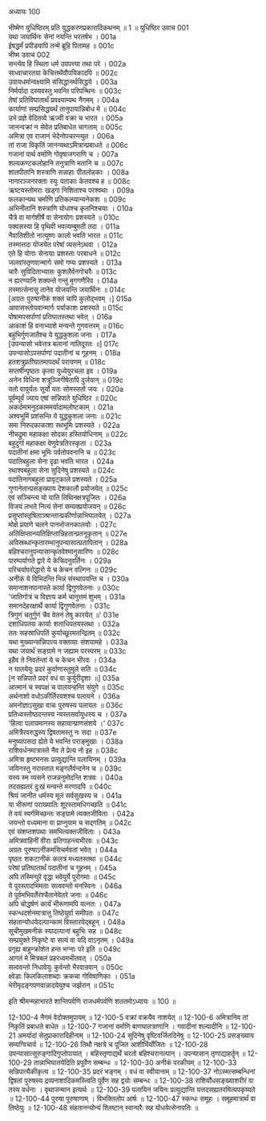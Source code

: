 अध्यायः 100

भीष्मेण युधिष्ठिरम् प्रति युद्धकरणप्रकारादिकथनम् ॥ 1 ॥
युधिष्ठिर उवाच 	001  
यथा जयार्थिनः सेनां नयन्ति भरतर्षभ ।	001a  
ईषद्धर्मं प्रपीड्यापि तन्मे ब्रूहि पितामह ॥	001c  
भीष्म उवाच 	002  
सन्त्येव हि स्थिता धर्म उपपत्त्या तथा परे ।	002a  
साध्वाचारतया केचित्तथैवौपयिकादपि ॥	002c  
उपायधर्मान्वक्ष्यामि संसिद्धानर्थसिद्धये ।	003a  
निर्मर्यादा दस्यवस्तु भवन्ति परिपन्थिनः ॥	003c  
तेषां प्रतिविघातार्थं प्रवक्ष्याम्यथ नैगमम् ।	004a  
कार्याणां सम्प्रसिद्ध्यर्थं तानुपायान्निबोध मे ॥	004c  
उभे प्रज्ञे वेदितव्ये ऋज्वी वक्रा च भारत ।	005a  
जानन्वक्रां न सेवेत प्रतिबाधेत चागताम् ॥	005c  
अमित्रा एव राजानं भेदेनोपचरन्त्युत ।	006a  
तां राजा विकृतिं जानन्यथाऽमित्रान्प्रबाधते ॥	006c  
गजानां पार्थ वर्माणि गोवृषाजगराणि च ।	007a  
शल्यकण्टकलोहानि तनुत्राणि मतानि च ॥	007c  
शातपीतानि शस्त्राणि सन्नाहाः पीतलोहकाः ।	008a  
नानारञ्जनरक्ताः स्युः पताकाः केतवश्च ह ॥	008c  
ऋष्टयस्तोमराः खड्गा निशिताश्च परश्वथाः ।	009a  
फलकान्यथ चर्माणि प्रतिकल्प्यान्यनेकशः ॥	009c  
अभिनीतानि शस्त्राणि योधाश्च कृतनिश्चयाः ।	010a  
चैत्रे वा मार्गशीर्षे वा सेनायोगः प्रशस्यते ॥	010c  
पक्वसस्या हि पृथिवी भवत्यम्बुमती तदा ।	011a  
नैवातिशीतो नात्युष्णः कालो भवति भारत ॥	011c  
तस्मात्तदा योजयेत परेषां व्यसनेऽथवा ।	012a  
एते हि योगाः सेनायाः प्रशस्ताः परबाधने ॥	012c  
जलवांस्तृणवान्मार्गः समो गम्यः प्रशस्यते ।	013a  
चारैः सुविदिताभ्यासः कुशलैर्वनगोचरैः ॥	013c  
न ह्यरण्यानि शक्यन्ते गन्तुं मृगगणैरिव ।	014a  
तस्मात्सेनासु तानेव योजयन्ति जयार्थिनः ॥	014c  
[अग्रतः पुरुषानीकं शक्तं चापि कुलोद्भवम् ।]	015a  
आवासस्तोयवान्मार्गः पर्याकाशः प्रशस्यते ॥	015c  
पोषामपसर्पाणां प्रतिघातस्तथा भवेत् ।	016a  
आकाशं हि वनाभ्याशे मन्यन्ते गुणवत्तरम् ॥	016c  
बहुभिर्गुणजातैश्च ये युद्धकुशला जनाः ।	017a  
[उपन्यासो भवेत्तत्र बलानां नातिदूरतः ॥]	017c  
उपन्यासोऽपसर्पाणां पदातीनां च गूहनम् ।	018a  
हतशत्रुप्रतीघातमापदर्थं परायणम् ॥	018c  
सप्तर्षीन्पृष्ठतः कृत्वा युध्येयुरचला इव ।	019a  
अनेन विधिना शत्रूञ्जिगीषेतापि दुर्जयान् ॥	019c  
यतो वायुर्यतः सूर्यो यतः सोमस्ततो जयः ।	020a  
पूर्वम्पूर्वं ज्याय एषां सन्निपाते युधिष्ठिर ॥	020c  
अकर्दमामनुदकाममर्यादामलोष्टकाम् ।	021a  
अश्वभूमिं प्रशंसन्ति ये युद्धकुशला जनाः ॥	021c  
समा निरुदकाकाशा रथभूमिः प्रशस्यते ।	022a  
नीचद्रुमा महाकक्षा सोदका हस्तियोधिनाम् ॥	022c  
बहुदुर्गा महाकक्षा वेणुवेत्रतिरस्कृता ।	023a  
पदातीनां क्षमा भूमिः पर्वतोपवनानि च ॥	023c  
पदातिबहुला सेना दृढा भवति भारत ।	024a  
रथाश्वबहुला सेना सुदिनेषु प्रशस्यते ॥	024c  
पदातिनागबहुला प्रावृट्काले प्रशस्यते ।	025a  
गुणानेतान्प्रसङ्ख्याय देशकालौ प्रयोजयेत् ॥	025c  
एवं सञ्चिन्त्य यो याति तिथिनक्षत्रपूजितः ।	026a  
विजयं लभते नित्यं सेनां सम्यक्प्रयोजयन् ॥	026c  
प्रसुप्तांस्तृषिताञ्श्रान्तान्प्रकीर्णान्नाभिघातयेत् ।	027a  
मोक्षे प्रयाणे चलने पानभोजनकालयोः ।	027c  
अतिक्षिप्तान्व्यतिक्षिप्तान्निहतान्प्रतनूकृतान् ॥	027e  
अविस्रब्धान्कृतारम्भानुपन्यासात्प्रतापितान् ।	028a  
बहिश्चरानुपन्यासान्कृतवेश्मानुसारिणः ॥	028c  
पारम्पर्यागते द्वारे ये केचिदनुवर्तिनः ।	029a  
परिचर्यापरोद्धारो ये च केचन वल्गिनः ॥	029c  
अनीकं ये विभिदन्ति भिन्नं संस्थापयन्ति च ।	030a  
समानाशनपानास्ते कार्या द्विगुणवेतनाः ॥	030c  
\'जातिगोत्रं च विज्ञाय कर्म चानुत्तमं शुभम् ।	031a  
समानदेहरक्षार्थे कार्या द्विगुणवेतनाः ।	031c  
त्रिगुणं चतुर्गुणं चैव वेतनं तेषु कारयेत् ॥\'	031e  
दशाधिपतयः कार्याः शताधिपतयस्तथा ।	032a  
ततः सहस्राधिपतिं कुर्याच्छूरमतन्द्रितम् ॥	032c  
यथा मुख्यान्सन्निपात्य वक्तव्याः संशयामहे ।	033a  
यथा जयार्थं सङ्ग्रामे न जह्याम परस्परम् ॥	033c  
इहैव ते निवर्तन्तां ये च केचन भीरवः ।	034a  
न घातयेयुः प्रदरं कुर्वाणास्तुमुले सति ॥	034c  
[न सन्निपाते प्रदरं वधं वा कुर्युरीदृशाः ॥]	035a  
आत्मानं च स्वपक्षं च पालयन्हन्ति संयुगे ॥	035c  
अर्थनाशो वधोऽकीर्तिरयशश्च पलायने ।	036a  
अमनोज्ञाऽसुखा वाचः पुरुषस्य पलायतः ॥	036c  
प्रतिध्वस्तोष्ठदन्तस्य न्यस्तसर्वायुधस्य च ।	037a  
\'हित्वा पलायमानस्य सहायान्प्राणसंशये ।\'	037c  
अमित्रैरवरुद्धस्य द्विषतामस्तु नः सदा ॥	037e  
मनुष्यापसदा ह्येते ये भवन्ति पराङ्मुखाः ।	038a  
राशिवर्धनमात्रास्ते नैव ते प्रेत्य नो इह ॥	038c  
अमित्रा हृष्टमनसः प्रत्युद्यान्ति पलायिनम् ।	039a  
जयिनस्तु नरास्तात मङ्गलैर्वन्दनेन च ॥	039c  
यस्य स्म व्यसने राजन्ननुमोदन्ति शत्रवः ।	040a  
तदसह्यतरं दुःखं मन्यन्ते मरणादपि ॥	040c  
श्रियं जानीत धर्मस्य मूलं सर्वसुखस्य च ।	041a  
या भीरूणां पराख्यातिः शूरस्तामधिगच्छति ॥	041c  
ते वयं स्वर्गमिच्छन्तः सङ्ग्रामे त्यक्तजीविताः ।	042a  
जयन्तो वध्यमाना वा प्राप्नुयाम च सद्गतिम् ॥	042c  
एवं संशप्तशपथाः समभित्यक्तजीविताः ।	043a  
अमित्रवाहिनीं वीराः प्रतिगाहन्त्यभीरवः ॥	043c  
अग्रतः पुरुषाऽनीकमसिचर्मवतां भवेत् ।	044a  
पृष्ठतः शकटानीकं कलत्रं मध्यतस्तथा ॥	044c  
परेषां प्रतिघातार्थं पदातीनां च गूहनम् ।	045a  
अपि तस्मिन्पुरे वृद्धा भवेयुर्ये पुरोगमाः ॥	045c  
ये पुरस्तादभिमताः सत्ववन्तो मनस्विनः ।	046a  
ते पूर्वमभिवर्तेरंश्चैतानेवेतरे जनाः ॥	046c  
अपि चोद्धर्षणं कार्यं भीरूणामपि यत्नतः ।	047a  
स्कन्धदर्शनमात्रात्तु तिष्ठेयुर्वा समीपतः ॥	047c  
संहतान्योधयेदल्पान्कामं विस्तारयेद्बहून् ।	048a  
सूचीमुखमनीकं स्यादल्पानां बहुभिः सह ॥	048c  
सम्प्रयुक्ते निकृष्टे वा सत्यं वा यदि वाऽनृतम् ।	049a  
प्रगृह्य बाहून्क्रोशेत हन्त भग्नाः परे इति ॥	049c  
आगतं मे मित्रबलं प्रहरध्वमभीतवत् ।	050a  
सत्ववन्तो निधावेयुः कुर्वन्तो भैरवान्रवान् ॥	050c  
क्ष्वेडाः किलकिलाशब्दाः क्रकचा गोविषाणिकाः ।	051a  
भेरीमृदङ्गपणवान्नादयेयुश्च जर्झरान् ॥ 	051c  

इति श्रीमन्महाभारते शान्तिपर्वणि राजधर्मपर्वणि शततमोऽध्यायः ॥ 100 ॥

12-100-4 नैगमं वेदोक्तमुपायम् ॥ 12-100-5 वक्रां वक्रयैव नाशयेत् ॥ 12-100-6 अमित्रानिव तां निकृतिं प्रबाधते बाधेत ॥ 12-100-7 गजानां वर्माणि बाणघातत्राणानि । गवादीनां शल्यादीनि ॥ 12-100-21 अमर्यादां सेतुप्राकारादिहीनाम् ॥ 12-100-24 सुदिनेषु वृष्टिवर्जितदिनेषु ॥ 12-100-25 प्रसङ्ख्याय सम्यग्विचार्य ॥ 12-100-26 तिथौ नक्षत्रे च पूजित आशीर्भिर्योजितः ॥ 12-100-28 उपन्यासात्सुरुङ्गादिगुप्तोपायात् । बहिस्तृणाद्यर्थे चरतो बहिश्चरानल्पान् । उपन्यासान् तृणाद्याहर्तॄन् ॥ 12-100-29 तान्नाभिघातयेदिति प्रपूर्वेण सम्बन्धः ॥ 12-100-30 अनीकं परकीयम् ॥ 12-100-33 सन्निपात्यैकीकृत्य ॥ 12-100-35 प्रदरं भङ्गम् । वधं वा स्वीयानाम् ॥ 12-100-37 नोऽस्मत्सम्बन्धिनां द्विषतां पुरुषस्य द्रव्यनाशादिकमस्त्विति पूर्वेण सह द्वयोः सम्बन्धः ॥ 12-100-38 राशिर्योधसङ्ख्याशरीरं वा तस्य वर्धनाः । वृथाजन्मान इत्यर्थः ॥ 12-100-39 पलायिनं जयिनः प्रत्युद्यान्ति यत्तदसह्यतरमित्यपकृष्यते ॥ 12-100-44 पुरुषा पुरुषाणाम् । विभक्तिलोप आर्षः ॥ 12-100-47 स्कन्धः समूहः । समूहमात्रार्थं वा तिष्ठेयुः ॥ 12-100-48 संहतानन्योन्यं श्लिष्टान् स्वान्परैः सह योधयेत्सेनापतिः ॥
